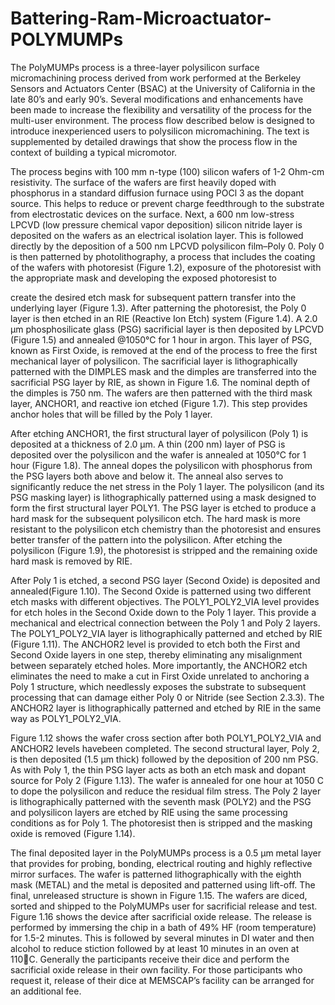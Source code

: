 # Battering-Ram-Microactuator-POLYMUMPs
The PolyMUMPs process is a three-layer polysilicon surface micromachining process derived from work performed at the Berkeley Sensors and Actuators Center (BSAC) at the University of California in the late 80’s and early 90’s. Several modifications and enhancements have been made to increase the flexibility and versatility of the process for the multi-user environment. The process flow described below is designed to introduce inexperienced users to polysilicon micromachining. The text is supplemented by detailed drawings that show the process flow in the context of building a typical micromotor.

The process begins with 100 mm n-type (100) silicon wafers of 1-2 Ohm-cm resistivity. The surface of the wafers are first heavily doped with phosphorus in a standard diffusion furnace using POCl 3 as the dopant source. This helps to reduce or prevent charge feedthrough to the substrate from electrostatic devices on the surface. Next, a 600 nm low-stress LPCVD (low pressure chemical vapor deposition) silicon nitride layer is deposited on the wafers as an electrical isolation layer. This is followed directly by the deposition of a 500 nm LPCVD polysilicon film–Poly 0. Poly 0 is then patterned by photolithography, a process that includes the coating of the wafers with photoresist (Figure 1.2), exposure of the photoresist with the appropriate mask and developing the exposed photoresist to
 
create the desired etch mask for subsequent pattern transfer into the underlying layer (Figure 1.3). After patterning the photoresist, the Poly 0 layer is then etched in an RIE (Reactive Ion Etch) system (Figure 1.4). A 2.0 µm phosphosilicate glass (PSG) sacrificial layer is then deposited by LPCVD (Figure 1.5) and annealed @1050°C for 1 hour in argon. This layer of PSG, known as First Oxide, is removed at the end of the process to free the first mechanical layer of polysilicon. The sacrificial layer is lithographically patterned with the DIMPLES mask and the dimples are transferred into the sacrificial PSG layer by RIE, as shown in Figure 1.6. The nominal depth of the dimples is 750 nm. The wafers are then patterned with the third mask layer, ANCHOR1, and reactive ion etched (Figure 1.7). This step provides anchor holes that will be filled by the Poly 1 layer.

After etching ANCHOR1, the first structural layer of polysilicon (Poly 1) is deposited at a thickness of 2.0 µm. A thin (200 nm) layer of PSG is deposited over the polysilicon and the wafer is annealed at 1050°C for 1 hour (Figure 1.8). The anneal dopes the polysilicon with phosphorus from the PSG layers both above and below it. The anneal also serves to significantly reduce the net stress in the Poly 1 layer. The polysilicon (and its PSG masking layer) is lithographically patterned using a mask designed to form the first structural layer POLY1. The PSG layer is etched to produce a hard mask for the subsequent polysilicon etch. The hard mask is more resistant to the polysilicon etch chemistry than the photoresist and ensures better transfer of the pattern into the polysilicon. After etching the polysilicon (Figure 1.9), the photoresist is stripped and the remaining oxide hard mask is removed by RIE.

After Poly 1 is etched, a second PSG layer (Second Oxide) is deposited and annealed(Figure 1.10). The Second Oxide is patterned using two different etch masks with different objectives. The POLY1_POLY2_VIA level provides for etch holes in the Second Oxide down to the Poly 1 layer. This provide a mechanical and electrical connection between the Poly 1 and Poly 2 layers. The POLY1_POLY2_VIA layer is lithographically patterned and etched by RIE (Figure 1.11). The ANCHOR2 level is provided to etch both the First and Second Oxide layers in one step, thereby eliminating any misalignment between separately etched holes. More importantly, the ANCHOR2 etch eliminates the need to make a cut in First Oxide unrelated to anchoring a Poly 1 structure, which needlessly exposes the substrate to subsequent processing that can damage either Poly 0 or Nitride (see Section 2.3.3). The ANCHOR2 layer is lithographically patterned and etched by RIE in the same way as POLY1_POLY2_VIA.

Figure 1.12 shows the wafer cross section after both POLY1_POLY2_VIA and ANCHOR2 levels havebeen completed. The second structural layer, Poly 2, is then deposited (1.5 µm thick) followed by the deposition of 200 nm PSG. As with Poly 1, the thin PSG layer acts as both an etch mask and dopant source for Poly 2 (Figure 1.13). The wafer is annealed for one hour at 1050 C to dope the polysilicon and reduce the residual film stress. The Poly 2 layer is lithographically patterned with the seventh mask (POLY2) and the PSG and polysilicon layers are etched by RIE using the same processing conditions as for Poly 1. The photoresist then is stripped and the masking oxide is removed (Figure 1.14).

The final deposited layer in the PolyMUMPs process is a 0.5 µm metal layer that provides for probing, bonding, electrical routing and highly reflective mirror surfaces. The wafer is patterned lithographically with the eighth mask (METAL) and the metal is deposited and patterned using lift-off. The final, unreleased structure is shown in Figure 1.15. The wafers are diced, sorted and shipped to the PolyMUMPs user for sacrificial release and test. Figure 1.16 shows the device after sacrificial oxide release. The release is performed by immersing the chip in a bath of 49% HF (room temperature) for 1.5-2 minutes. This is followed by several minutes in DI water and then alcohol to reduce stiction followed by at least 10 minutes in an oven at 110C.
Generally the participants receive their dice and perform the sacrificial oxide release in their own facility. For those participants who request it, release of their dice at MEMSCAP’s facility can be arranged for an additional fee.
 
